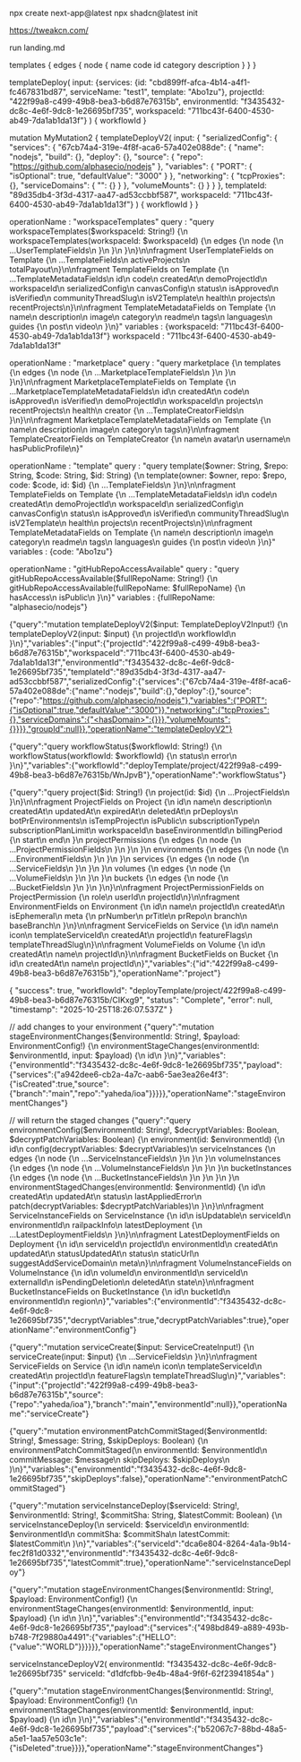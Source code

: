 npx create next-app@latest
npx shadcn@latest init

https://tweakcn.com/

run landing.md









templates {
    edges {
      node {
        name
        code
        id
        category
        description
      }
    }
  }

templateDeploy(
    input: {services: {id: "cbd899ff-afca-4b14-a4f1-fc467831bd87", serviceName: "test1", template: "Abo1zu"}, projectId: "422f99a8-c499-49b8-bea3-b6d87e76315b", environmentId: "f3435432-dc8c-4e6f-9dc8-1e26695bf735", workspaceId: "711bc43f-6400-4530-ab49-7da1ab1da13f"}
  ) {
    workflowId
  }

mutation MyMutation2 {
  templateDeployV2(
    input: {
        "serializedConfig": {
        "services": {
          "67cb74a4-319e-4f8f-aca6-57a402e088de": {
            "name": "nodejs",
            "build": {},
            "deploy": {},
            "source": {
              "repo": "https://github.com/alphasecio/nodejs"
            },
            "variables": {
              "PORT": {
                "isOptional": true,
                "defaultValue": "3000"
              }
            },
            "networking": {
              "tcpProxies": {},
              "serviceDomains": {
                "<hasDomain>": {}
              }
            },
            "volumeMounts": {}
          }
        }
      }, 
        templateId: "89d35db4-3f3d-4317-aa47-ad53ccbbf587", workspaceId: "711bc43f-6400-4530-ab49-7da1ab1da13f"}
  ) {
    workflowId
  }
}


operationName
: 
"workspaceTemplates"
query
: 
"query workspaceTemplates($workspaceId: String!) {\n  workspaceTemplates(workspaceId: $workspaceId) {\n    edges {\n      node {\n        ...UserTemplateFields\n      }\n    }\n  }\n}\n\nfragment UserTemplateFields on Template {\n  ...TemplateFields\n  activeProjects\n  totalPayout\n}\n\nfragment TemplateFields on Template {\n  ...TemplateMetadataFields\n  id\n  code\n  createdAt\n  demoProjectId\n  workspaceId\n  serializedConfig\n  canvasConfig\n  status\n  isApproved\n  isVerified\n  communityThreadSlug\n  isV2Template\n  health\n  projects\n  recentProjects\n}\n\nfragment TemplateMetadataFields on Template {\n  name\n  description\n  image\n  category\n  readme\n  tags\n  languages\n  guides {\n    post\n    video\n  }\n}"
variables
: 
{workspaceId: "711bc43f-6400-4530-ab49-7da1ab1da13f"}
workspaceId
: 
"711bc43f-6400-4530-ab49-7da1ab1da13f"



operationName
: 
"marketplace"
query
: 
"query marketplace {\n  templates {\n    edges {\n      node {\n        ...MarketplaceTemplateFields\n      }\n    }\n  }\n}\n\nfragment MarketplaceTemplateFields on Template {\n  ...MarketplaceTemplateMetadataFields\n  id\n  createdAt\n  code\n  isApproved\n  isVerified\n  demoProjectId\n  workspaceId\n  projects\n  recentProjects\n  health\n  creator {\n    ...TemplateCreatorFields\n  }\n}\n\nfragment MarketplaceTemplateMetadataFields on Template {\n  name\n  description\n  image\n  category\n  tags\n}\n\nfragment TemplateCreatorFields on TemplateCreator {\n  name\n  avatar\n  username\n  hasPublicProfile\n}"


operationName
: 
"template"
query
: 
"query template($owner: String, $repo: String, $code: String, $id: String) {\n  template(owner: $owner, repo: $repo, code: $code, id: $id) {\n    ...TemplateFields\n  }\n}\n\nfragment TemplateFields on Template {\n  ...TemplateMetadataFields\n  id\n  code\n  createdAt\n  demoProjectId\n  workspaceId\n  serializedConfig\n  canvasConfig\n  status\n  isApproved\n  isVerified\n  communityThreadSlug\n  isV2Template\n  health\n  projects\n  recentProjects\n}\n\nfragment TemplateMetadataFields on Template {\n  name\n  description\n  image\n  category\n  readme\n  tags\n  languages\n  guides {\n    post\n    video\n  }\n}"
variables
: 
{code: "Abo1zu"}


operationName
: 
"gitHubRepoAccessAvailable"
query
: 
"query gitHubRepoAccessAvailable($fullRepoName: String!) {\n  gitHubRepoAccessAvailable(fullRepoName: $fullRepoName) {\n    hasAccess\n    isPublic\n  }\n}"
variables
: 
{fullRepoName: "alphasecio/nodejs"}




{"query":"mutation templateDeployV2($input: TemplateDeployV2Input!) {\n  templateDeployV2(input: $input) {\n    projectId\n    workflowId\n  }\n}","variables":{"input":{"projectId":"422f99a8-c499-49b8-bea3-b6d87e76315b","workspaceId":"711bc43f-6400-4530-ab49-7da1ab1da13f","environmentId":"f3435432-dc8c-4e6f-9dc8-1e26695bf735","templateId":"89d35db4-3f3d-4317-aa47-ad53ccbbf587","serializedConfig":{"services":{"67cb74a4-319e-4f8f-aca6-57a402e088de":{"name":"nodejs","build":{},"deploy":{},"source":{"repo":"https://github.com/alphasecio/nodejs"},"variables":{"PORT":{"isOptional":true,"defaultValue":"3000"}},"networking":{"tcpProxies":{},"serviceDomains":{"<hasDomain>":{}}},"volumeMounts":{}}}},"groupId":null}},"operationName":"templateDeployV2"}


{"query":"query workflowStatus($workflowId: String!) {\n  workflowStatus(workflowId: $workflowId) {\n    status\n    error\n  }\n}","variables":{"workflowId":"deployTemplate/project/422f99a8-c499-49b8-bea3-b6d87e76315b/WnJpvB"},"operationName":"workflowStatus"}


{"query":"query project($id: String!) {\n  project(id: $id) {\n    ...ProjectFields\n  }\n}\n\nfragment ProjectFields on Project {\n  id\n  name\n  description\n  createdAt\n  updatedAt\n  expiredAt\n  deletedAt\n  prDeploys\n  botPrEnvironments\n  isTempProject\n  isPublic\n  subscriptionType\n  subscriptionPlanLimit\n  workspaceId\n  baseEnvironmentId\n  billingPeriod {\n    start\n    end\n  }\n  projectPermissions {\n    edges {\n      node {\n        ...ProjectPermissionFields\n      }\n    }\n  }\n  environments {\n    edges {\n      node {\n        ...EnvironmentFields\n      }\n    }\n  }\n  services {\n    edges {\n      node {\n        ...ServiceFields\n      }\n    }\n  }\n  volumes {\n    edges {\n      node {\n        ...VolumeFields\n      }\n    }\n  }\n  buckets {\n    edges {\n      node {\n        ...BucketFields\n      }\n    }\n  }\n}\n\nfragment ProjectPermissionFields on ProjectPermission {\n  role\n  userId\n  projectId\n}\n\nfragment EnvironmentFields on Environment {\n  id\n  name\n  projectId\n  createdAt\n  isEphemeral\n  meta {\n    prNumber\n    prTitle\n    prRepo\n    branch\n    baseBranch\n  }\n}\n\nfragment ServiceFields on Service {\n  id\n  name\n  icon\n  templateServiceId\n  createdAt\n  projectId\n  featureFlags\n  templateThreadSlug\n}\n\nfragment VolumeFields on Volume {\n  id\n  createdAt\n  name\n  projectId\n}\n\nfragment BucketFields on Bucket {\n  id\n  createdAt\n  name\n  projectId\n}","variables":{"id":"422f99a8-c499-49b8-bea3-b6d87e76315b"},"operationName":"project"}


{
    "success": true,
    "workflowId": "deployTemplate/project/422f99a8-c499-49b8-bea3-b6d87e76315b/CIKxg9",
    "status": "Complete",
    "error": null,
    "timestamp": "2025-10-25T18:26:07.537Z"
}


// add changes to your environment
{"query":"mutation stageEnvironmentChanges($environmentId: String!, $payload: EnvironmentConfig!) {\n  environmentStageChanges(environmentId: $environmentId, input: $payload) {\n    id\n  }\n}","variables":{"environmentId":"f3435432-dc8c-4e6f-9dc8-1e26695bf735","payload":{"services":{"a942dee6-cb2a-4a7c-aab6-5ae3ea26e4f3":{"isCreated":true,"source":{"branch":"main","repo":"yaheda/ioa"}}}}},"operationName":"stageEnvironmentChanges"}


// will return the staged changes
{"query":"query environmentConfig($environmentId: String!, $decryptVariables: Boolean, $decryptPatchVariables: Boolean) {\n  environment(id: $environmentId) {\n    id\n    config(decryptVariables: $decryptVariables)\n    serviceInstances {\n      edges {\n        node {\n          ...ServiceInstanceFields\n        }\n      }\n    }\n    volumeInstances {\n      edges {\n        node {\n          ...VolumeInstanceFields\n        }\n      }\n    }\n    bucketInstances {\n      edges {\n        node {\n          ...BucketInstanceFields\n        }\n      }\n    }\n  }\n  environmentStagedChanges(environmentId: $environmentId) {\n    id\n    createdAt\n    updatedAt\n    status\n    lastAppliedError\n    patch(decryptVariables: $decryptPatchVariables)\n  }\n}\n\nfragment ServiceInstanceFields on ServiceInstance {\n  id\n  isUpdatable\n  serviceId\n  environmentId\n  railpackInfo\n  latestDeployment {\n    ...LatestDeploymentFields\n  }\n}\n\nfragment LatestDeploymentFields on Deployment {\n  id\n  serviceId\n  projectId\n  environmentId\n  createdAt\n  updatedAt\n  statusUpdatedAt\n  status\n  staticUrl\n  suggestAddServiceDomain\n  meta\n}\n\nfragment VolumeInstanceFields on VolumeInstance {\n  id\n  volumeId\n  environmentId\n  serviceId\n  externalId\n  isPendingDeletion\n  deletedAt\n  state\n}\n\nfragment BucketInstanceFields on BucketInstance {\n  id\n  bucketId\n  environmentId\n  region\n}","variables":{"environmentId":"f3435432-dc8c-4e6f-9dc8-1e26695bf735","decryptVariables":true,"decryptPatchVariables":true},"operationName":"environmentConfig"}





{"query":"mutation serviceCreate($input: ServiceCreateInput!) {\n  serviceCreate(input: $input) {\n    ...ServiceFields\n  }\n}\n\nfragment ServiceFields on Service {\n  id\n  name\n  icon\n  templateServiceId\n  createdAt\n  projectId\n  featureFlags\n  templateThreadSlug\n}","variables":{"input":{"projectId":"422f99a8-c499-49b8-bea3-b6d87e76315b","source":{"repo":"yaheda/ioa"},"branch":"main","environmentId":null}},"operationName":"serviceCreate"}

{"query":"mutation environmentPatchCommitStaged($environmentId: String!, $message: String, $skipDeploys: Boolean) {\n  environmentPatchCommitStaged(\n    environmentId: $environmentId\n    commitMessage: $message\n    skipDeploys: $skipDeploys\n  )\n}","variables":{"environmentId":"f3435432-dc8c-4e6f-9dc8-1e26695bf735","skipDeploys":false},"operationName":"environmentPatchCommitStaged"}


{"query":"mutation serviceInstanceDeploy($serviceId: String!, $environmentId: String!, $commitSha: String, $latestCommit: Boolean) {\n  serviceInstanceDeploy(\n    serviceId: $serviceId\n    environmentId: $environmentId\n    commitSha: $commitSha\n    latestCommit: $latestCommit\n  )\n}","variables":{"serviceId":"dca6e804-8264-4a1a-9b14-fec2f81d0332","environmentId":"f3435432-dc8c-4e6f-9dc8-1e26695bf735","latestCommit":true},"operationName":"serviceInstanceDeploy"}

{"query":"mutation stageEnvironmentChanges($environmentId: String!, $payload: EnvironmentConfig!) {\n  environmentStageChanges(environmentId: $environmentId, input: $payload) {\n    id\n  }\n}","variables":{"environmentId":"f3435432-dc8c-4e6f-9dc8-1e26695bf735","payload":{"services":{"498bd849-a889-493b-b748-7f29880a4491":{"variables":{"HELLO":{"value":"WORLD"}}}}}},"operationName":"stageEnvironmentChanges"}








serviceInstanceDeployV2(
    environmentId: "f3435432-dc8c-4e6f-9dc8-1e26695bf735"
    serviceId: "d1dfcfbb-9e4b-48a4-9f6f-62f23941854a"
  )

{"query":"mutation stageEnvironmentChanges($environmentId: String!, $payload: EnvironmentConfig!) {\n  environmentStageChanges(environmentId: $environmentId, input: $payload) {\n    id\n  }\n}","variables":{"environmentId":"f3435432-dc8c-4e6f-9dc8-1e26695bf735","payload":{"services":{"b52067c7-88bd-48a5-a5e1-1aa57e503c1e":{"isDeleted":true}}}},"operationName":"stageEnvironmentChanges"}
